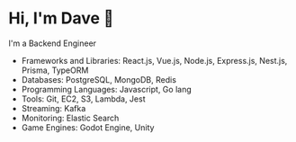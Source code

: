 # Hi, I'm Dave 👋
I'm a Backend Engineer
* Frameworks and Libraries: React.js, Vue.js, Node.js, Express.js, Nest.js, Prisma, TypeORM
* Databases: PostgreSQL, MongoDB, Redis
* Programming Languages: Javascript, Go lang
* Tools: Git, EC2, S3, Lambda, Jest
* Streaming: Kafka
* Monitoring: Elastic Search
* Game Engines: Godot Engine, Unity


